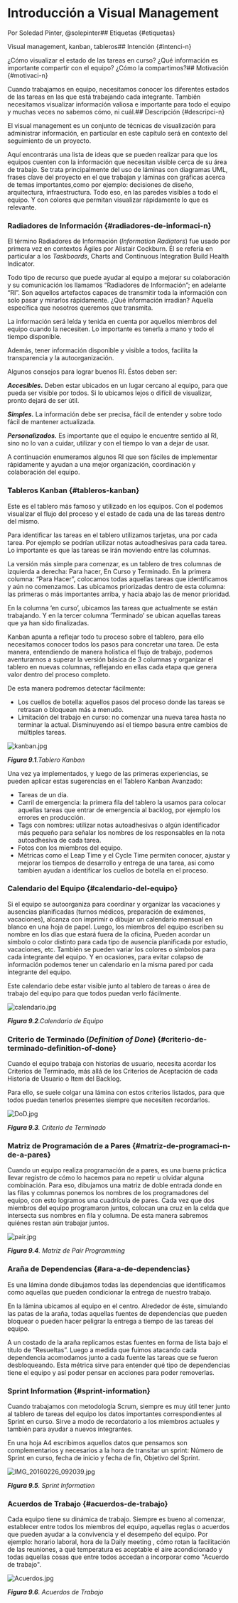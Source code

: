 # Introducción a Visual Management

Por Soledad Pinter, @solepinter## Etiquetas {#etiquetas}

Visual management, kanban, tableros## Intención {#intenci-n}

¿Cómo visualizar el estado de las tareas en curso? ¿Qué información es importante compartir con el equipo? ¿Cómo la compartimos?## Motivación {#motivaci-n}

Cuando trabajamos en equipo, necesitamos conocer los diferentes estados de las tareas en las que está trabajando cada integrante. También necesitamos visualizar información valiosa e importante para todo el equipo y muchas veces no sabemos cómo, ni cuál.## Descripción {#descripci-n}

El visual management es un conjunto de técnicas de visualización para administrar información, en particular en este capítulo será en contexto del seguimiento de un proyecto.

Aquí encontrarás una lista de ideas que se pueden realizar para que los equipos cuenten con la información que necesitan visible cerca de su área de trabajo. Se trata principalmente del uso de láminas con diagramas UML, frases clave del proyecto en el que trabajan y láminas con gráficas acerca de temas importantes,como por ejemplo: decisiones de diseño, arquitectura, infraestructura. Todo eso, en las paredes visibles a todo el equipo. Y con colores que permitan visualizar rápidamente lo que es relevante.

### Radiadores de Información {#radiadores-de-informaci-n}

El término Radiadores de Información (_Information Radiators_) fue usado por primera vez en contextos Ágiles por Alistair Cockburn. Él se refería en particular a los _Taskboards_, Charts and Continuous Integration Build Health Indicator.

Todo tipo de recurso que puede ayudar al equipo a mejorar su colaboración y su comunicación los llamamos “Radiadores de Información”; en adelante “RI”. Son aquellos artefactos capaces de transmitir toda la información con solo pasar y mirarlos rápidamente. ¿Qué información irradian? Aquella específica que nosotros queremos que transmita.

La información será leída y tenida en cuenta por aquellos miembros del equipo cuando la necesiten. Lo importante es tenerla a mano y todo el tiempo disponible.

Además, tener información disponible y visible a todos, facilita la transparencia y la autoorganización.

Algunos consejos para lograr buenos RI. Éstos deben ser:

**_Accesibles._** Deben estar ubicados en un lugar cercano al equipo, para que pueda ser visible por todos. Si lo ubicamos lejos o difícil de visualizar, pronto dejará de ser útil.

**_Simples._** La información debe ser precisa, fácil de entender y sobre todo fácil de mantener actualizada.

**_Personalizados._** Es importante que el equipo le encuentre sentido al RI, sino no lo van a cuidar, utilizar y con el tiempo lo van a dejar de usar.

A continuación enumeramos algunos RI que son fáciles de implementar rápidamente y ayudan a una mejor organización, coordinación y colaboración del equipo.

### Tableros Kanban {#tableros-kanban}

Este es el tablero más famoso y utilizado en los equipos. Con el podemos visualizar el flujo del proceso y el estado de cada una de las tareas dentro del mismo.

Para identificar las tareas en el tablero utilizamos tarjetas, una por cada tarea. Por ejemplo se podrían utilizar notas autoadhesivas para cada tarea. Lo importante es que las tareas se irán moviendo entre las columnas.

La versión más simple para comenzar, es un tablero de tres columnas de izquierda a derecha: Para hacer, En Curso y Terminado. En la primera columna: “Para Hacer”, colocamos todas aquellas tareas que identificamos y aún no comenzamos. Las ubicamos priorizadas dentro de esta columna: las primeras o más importantes arriba, y hacia abajo las de menor prioridad.

En la columna ‘en curso’, ubicamos las tareas que actualmente se están trabajando. Y en la tercer columna ‘Terminado’ se ubican aquellas tareas que ya han sido finalizadas.

Kanban apunta a reflejar todo tu proceso sobre el tablero, para ello necesitamos conocer todos los pasos para concretar una tarea. De esta manera, entendiendo de manera holística el flujo de trabajo, podemos aventurarnos a superar la versión básica de 3 columnas y organizar el tablero en nuevas columnas, reflejando en ellas cada etapa que genera valor dentro del proceso completo.

De esta manera podremos detectar fácilmente:

*   Los cuellos de botella: aquellos pasos del proceso donde las tareas se retrasan o bloquean más a menudo.
*   Limitación del trabajo en curso: no comenzar una nueva tarea hasta no terminar la actual. Disminuyendo así el tiempo basura entre cambios de múltiples tareas.

![kanban.jpg](assets/kanbanjpg.jpeg)

**_Figura 9.1_**_.Tablero Kanban_

Una vez ya implementados, y luego de las primeras experiencias, se pueden aplicar estas sugerencias en el Tablero Kanban Avanzado:

*   Tareas de un dia.
*   Carril de emergencia: la primera fila del tablero la usamos para colocar aquellas tareas que entrar de emergencia al backlog, por ejemplo los errores en producción.
*   Tags con nombres: utilizar notas autoadhesivas o algún identificador más pequeño para señalar los nombres de los responsables en la nota autoadhesiva de cada tarea.
*   Fotos con los miembros del equipo.
*   Métricas como el Leap Time y el Cycle Time permiten conocer, ajustar y mejorar los tiempos de desarrollo y entrega de una tarea, asi como tambien ayudan a identificar los cuellos de botella en el proceso.

### Calendario del Equipo {#calendario-del-equipo}

Si el equipo se autoorganiza para coordinar y organizar las vacaciones y ausencias planificadas (turnos médicos, preparación de exámenes, vacaciones), alcanza con imprimir o dibujar un calendario mensual en blanco en una hoja de papel. Luego, los miembros del equipo escriben su nombre en los días que estará fuera de la oficina, Pueden acordar un símbolo o color distinto para cada tipo de ausencia planificada por estudio, vacaciones, etc. También se pueden variar los colores o símbolos para cada integrante del equipo. Y en ocasiones, para evitar colapso de información podemos tener un calendario en la misma pared por cada integrante del equipo.

Este calendario debe estar visible junto al tablero de tareas o área de trabajo del equipo para que todos puedan verlo fácilmente.

![calendario.jpg](assets/calendariojpg.jpeg)

**_Figura 9.2_**_.Calendario de Equipo_

### Criterio de Terminado (_Definition of Done_) {#criterio-de-terminado-definition-of-done}

Cuando el equipo trabaja con historias de usuario, necesita acordar los Criterios de Terminado, más allá de los Criterios de Aceptación de cada Historia de Usuario o Item del Backlog.

Para ello, se suele colgar una lámina con estos criterios listados, para que todos puedan tenerlos presentes siempre que necesiten recordarlos.

![DoD.jpg](assets/dodjpg.jpeg)

**_Figura 9.3_**_. Criterio de Terminado_

### Matriz de Programación de a Pares {#matriz-de-programaci-n-de-a-pares}

Cuando un equipo realiza programación de a pares, es una buena práctica llevar registro de cómo lo hacemos para no repetir u olvidar alguna combinación. Para eso, dibujamos una matriz de doble entrada donde en las filas y columnas ponemos los nombres de los programadores del equipo, con esto logramos una cuadrícula de pares. Cada vez que dos miembros del equipo programaron juntos, colocan una cruz en la celda que intersecta sus nombres en fila y columna. De esta manera sabremos quiénes restan aún trabajar juntos.

![pair.jpg](assets/pairjpg.jpeg)

**_Figura 9.4_**_. Matriz de Pair Programming_

### Araña de Dependencias {#ara-a-de-dependencias}

Es una lámina donde dibujamos todas las dependencias que identificamos como aquellas que pueden condicionar la entrega de nuestro trabajo.

En la lámina ubicamos al equipo en el centro. Alrededor de éste, simulando las patas de la araña, todas aquellas fuentes de dependencias que pueden bloquear o pueden hacer peligrar la entrega a tiempo de las tareas del equipo.

A un costado de la araña replicamos estas fuentes en forma de lista bajo el título de “Resueltas”. Luego a medida que fuimos atacando cada dependencia acomodamos junto a cada fuente las tareas que se fueron desbloqueando. Esta métrica sirve para entender qué tipo de dependencias tiene el equipo y así poder pensar en acciones para poder removerlas.

### Sprint Information {#sprint-information}

Cuando trabajamos con metodología Scrum, siempre es muy útil tener junto al tablero de tareas del equipo los datos importantes correspondientes al Sprint en curso. Sirve a modo de recordatorio a los miembros actuales y también para ayudar a nuevos integrantes.

En una hoja A4 escribimos aquellos datos que pensamos son complementarios y necesarios a la hora de transitar un sprint: Número de Sprint en curso, fecha de inicio y fecha de fin, Objetivo del Sprint.

![IMG_20160226_092039.jpg](assets/img20160226_092039_jpg.jpeg)

**_Figura 9.5_**_. Sprint Information_

### Acuerdos de Trabajo {#acuerdos-de-trabajo}

Cada equipo tiene su dinámica de trabajo. Siempre es bueno al comenzar, establecer entre todos los miembros del equipo, aquellas reglas o acuerdos que pueden ayudar a la convivencia y el desempeño del equipo. Por ejemplo: horario laboral, hora de la Daily meeting , cómo rotan la facilitación de las reuniones, a qué temperatura es aceptable el aire acondicionado y todas aquellas cosas que entre todos accedan a incorporar como "Acuerdo de trabajo".

![Acuerdos.jpg](assets/acuerdosjpg.jpeg)

**_Figura 9.6_**_. Acuerdos de Trabajo_